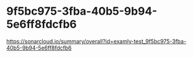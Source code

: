 # 9f5bc975-3fba-40b5-9b94-5e6ff8fdcfb6
https://sonarcloud.io/summary/overall?id=examly-test_9f5bc975-3fba-40b5-9b94-5e6ff8fdcfb6
